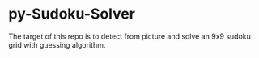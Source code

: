 # py-Sudoku-Solver

The target of this repo is to detect from picture and solve an 9x9 sudoku grid with guessing algorithm.

